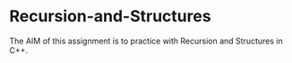 # Recursion-and-Structures
The AIM of this assignment is to practice with Recursion and Structures in C++. 
